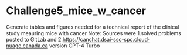 # Challenge5_mice_w_cancer
Generate tables and figures needed for a technical report of the clinical study meauring mice with cancer
Note: Sources were
1.solved problems posted to GitLab and
2.https://canchat.dsai-ssc-spc.cloud-nuage.canada.ca version GPT-4 Turbo

